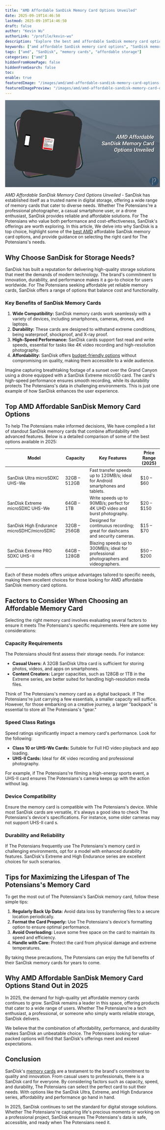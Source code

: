 ```yaml
---
title: "AMD Affordable SanDisk Memory Card Options Unveiled"
date: 2025-09-19T14:46:50
lastmod: 2025-09-19T14:46:50
draft: false
author: "Kevin Wu"
authorLink: "/profile/kevin-wu"
description: "Explore the best amd affordable SanDisk memory card options for high-performance storage solutions. Learn about features, benefits, and tips to make an informed choice."
keywords: ["amd affordable SanDisk memory card options", "SanDisk memory cards for AMD devices", "best affordable SanDisk memory cards 2025"]
tags: ["amd", "SanDisk", "memory cards", "affordable storage"]
categories: ["amd"]
hiddenFromHomePage: false
hiddenFromSearch: false
toc:
enable: true
featuredImage: "/images/amd/amd-affordable-sandisk-memory-card-options-unveiled.jpg"
featuredImagePreview: "/images/amd/amd-affordable-sandisk-memory-card-options-unveiled.jpg"
---
```


![AMD Affordable SanDisk Memory Card Options Unveiled](/images/amd/amd-affordable-sandisk-memory-card-options-unveiled.jpg)


*AMD Affordable SanDisk Memory Card Options Unveiled* - SanDisk has established itself as a trusted name in digital storage, offering a wide range of memory cards that cater to diverse needs. Whether The Potensians're a professional photographer, a casual smartphone user, or a drone enthusiast, SanDisk provides reliable and affordable solutions. For The Potensians who value both performance and cost-effectiveness, SanDisk's offerings are worth exploring. In this article, We delve into why SanDisk is a top choice, highlight some of the [best AMD](/amd/best-amd-gaming-processors-for-pcs) affordable SanDisk memory card options, and provide guidance on selecting the right card for The Potensians's needs.

## Why Choose SanDisk for Storage Needs?

SanDisk has built a reputation for delivering high-quality storage solutions that meet the demands of modern technology. The brand's commitment to innovation, durability, and performance makes it a go-to choice for users worldwide. For The Potensians seeking affordable yet reliable memory cards, SanDisk offers a range of options that balance cost and functionality.

### Key Benefits of SanDisk Memory Cards

1. **Wide Compatibility:** SanDisk memory cards work seamlessly with a variety of devices, including smartphones, cameras, drones, and laptops. 
2. **Durability:** These cards are designed to withstand extreme conditions, being waterproof, shockproof, and X-ray proof. 
3. **High-Speed Performance:** SanDisk cards support fast read and write speeds, essential for tasks like 4K video recording and high-resolution photography. 
4. **Affordability:** SanDisk offers [budget-friendly options](/amd/amd-budget-friendly-options) without compromising on quality, making them accessible to a wide audience. 

Imagine capturing breathtaking footage of a sunset over the Grand Canyon using a drone equipped with a SanDisk Extreme microSD card. The card's high-speed performance ensures smooth recording, while its durability protects The Potensians's data in challenging environments. T​his is just one example of how SanDisk enhances the user experience.

## Top AMD Affordable SanDisk Memory Card Options

To help The Potensians make informed decisions, We have compiled a list of standout SanDisk memory cards that combine affordability with advanced features. Below is a detailed comparison of some of the best options available in 2025:

<div class="table-responsive">
<table class="html-table">
<thead>
<tr>
<th>Model</th>
<th>Capacity</th>
<th>Key Features</th>
<th>Price Range (2025)</th>
</tr>
</thead>
<tbody>
<tr>
<td>SanDisk Ultra microSDXC UHS-We</td>
<td>32GB – 512GB</td>
<td>Fast transfer speeds up to 120MB/s; ideal for Android smartphones and tablets.</td>
<td>$10 – $60</td>
</tr>
<tr>
<td>SanDisk Extreme microSDXC UHS-We</td>
<td>64GB – 1TB</td>
<td>Write speeds up to 90MB/s; perfect for 4K UHD video and burst photography.</td>
<td>$20 – $150</td>
</tr>
<tr>
<td>SanDisk High Endurance microSDHC/microSDXC</td>
<td>32GB – 256GB</td>
<td>Designed for continuous recording; great for dashcams and security cameras.</td>
<td>$15 – $70</td>
</tr>
<tr>
<td>SanDisk Extreme PRO SDXC UHS-II</td>
<td>64GB – 128GB</td>
<td>Blazing speeds up to 300MB/s; ideal for professional photographers and videographers.</td>
<td>$50 – $200</td>
</tr>
</tbody>
</table>
</div>

Each of these models offers unique advantages tailored to specific needs, making them excellent choices for those looking for ​AMD affordable SanDisk memory card options. 

## Factors to Consider When Choosing an Affordable Memory Card

Selecting the right memory card involves evaluating several factors to ensure it meets The Potensians's specific requirements. Here are some key considerations:

### Capacity Requirements

The Potensians should first assess their storage needs. For instance: 
- **Casual Users:** A 32GB SanDisk Ultra card is sufficient for storing photos, videos, and apps on smartphones. 
- **Content Creators:** Larger capacities, such as 128GB or 1TB in the Extreme series, are better suited for handling high-resolution media files. 

Think of The Potensians's memory card as a digital backpack. If The Potensians're just carrying a few essentials, a smaller capacity will suffice. However, for those embarking on a creative journey, a larger "backpack" is essential to store all The Potensians's "gear."

### Speed Class Ratings

Speed ratings significantly impact a memory card's performance. Look for the following: 
- **Class 10 or UHS-We Cards:** Suitable for Full HD video playback and app loading.  
- **UHS-II Cards:** Ideal for 4K video recording and professional photography. 

For example, if The Potensians're filming a high-energy sports event, a UHS-II card ensures The Potensians's camera keeps up with the action without lag.

### Device Compatibility

Ensure the memory card is compatible with The Potensians's device. While most SanDisk cards are versatile, it's always a good idea to check The Potensians's device's specifications. For instance, some older cameras may not support UHS-II card s.

### Durability and Reliability

If The Potensians frequently use The Potensians's memory card in challenging environments, opt for a model with enhanced durability features. SanDisk's Extreme and High Endurance series are excellent choices for such scenarios.

## Tips for Maximizing the Lifespan of The Potensians's Memory Card

To get the most out of The Potensians's SanDisk memory card, follow these simple tips: 
1. **Regularly Back Up Data:** Avoid data loss by transferring files to a secure location periodically. 
2. **Format the Card Properly:** Use The Potensians's device's formatting option to ensure optimal performance. 
3. **Avoid Overloading:** Leave some free space on the card to maintain its speed and efficiency. 
4. **Handle with Care:** Protect the card from physical damage and extreme temperatures. 

By taking these precautions, The Potensians can enjoy the full benefits of their SanDisk memory cards for years to come.

## Why AMD Affordable SanDisk Memory Card Options Stand Out in 2025

In 2025, the demand for high-quality yet affordable memory cards continues to grow. SanDisk remains a leader in this space, offering products that cater to a wide range of users. Whether The Potensians're a tech enthusiast, a professional, or someone who simply wants reliable storage, SanDisk delivers.

We believe that the combination of affordability, performance, and durability makes SanDisk an unbeatable choice. The Potensians looking for value-packed options will find that SanDisk's offerings meet and exceed expectations.

## Conclusion

SanDisk's [memory cards](/amd/amd-budget-friendly-sandisk-memory-cards) are a testament to the brand's commitment to quality and innovation. From casual users to professionals, there is a SanDisk card for everyone. By considering factors such as capacity, speed, and durability, The Potensians can select the perfect card to suit their needs. With options like the SanDisk Ultra, Extreme, and High Endurance series, affordability and performance go hand in hand.

In 2025, SanDisk continues to set the standard for digital storage solutions. Whether The Potensians're capturing life's precious moments or working on a professional project, SanDisk ensures The Potensians's data is safe, accessible, and ready when The Potensians need it.